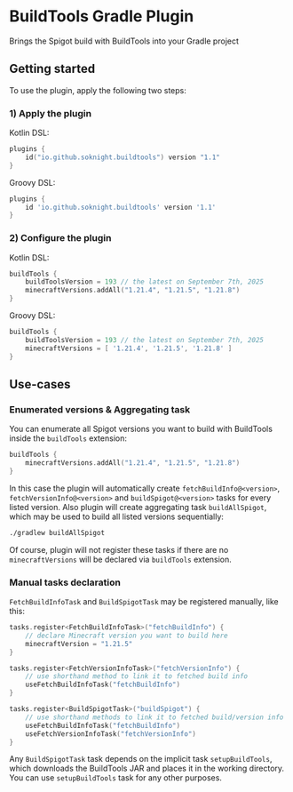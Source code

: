 # BuildTools Gradle Plugin
Brings the Spigot build with BuildTools into your Gradle project

## Getting started
To use the plugin, apply the following two steps:

### 1) Apply the plugin
Kotlin DSL:
```kotlin
plugins {
    id("io.github.soknight.buildtools") version "1.1"
}
```

Groovy DSL:
```groovy
plugins {
    id 'io.github.soknight.buildtools' version '1.1'
}
```

### 2) Configure the plugin
Kotlin DSL:
```kotlin
buildTools {
    buildToolsVersion = 193 // the latest on September 7th, 2025
    minecraftVersions.addAll("1.21.4", "1.21.5", "1.21.8")
}
```

Groovy DSL:
```groovy
buildTools {
    buildToolsVersion = 193 // the latest on September 7th, 2025
    minecraftVersions = [ '1.21.4', '1.21.5', '1.21.8' ]
}
```

## Use-cases

### Enumerated versions & Aggregating task
You can enumerate all Spigot versions you want to build with BuildTools inside the `buildTools` extension:
```kotlin
buildTools {
    minecraftVersions.addAll("1.21.4", "1.21.5", "1.21.8")
}
```

In this case the plugin will automatically create `fetchBuildInfo@<version>`, `fetchVersionInfo@<version>` and `buildSpigot@<version>` tasks for every listed version.
Also plugin will create aggregating task `buildAllSpigot`, which may be used to build all listed versions sequentially:
```bash
./gradlew buildAllSpigot
```

Of course, plugin will not register these tasks if there are no `minecraftVersions` will be declared via `buildTools` extension.

### Manual tasks declaration
`FetchBuildInfoTask` and `BuildSpigotTask` may be registered manually, like this:
```kotlin
tasks.register<FetchBuildInfoTask>("fetchBuildInfo") {
    // declare Minecraft version you want to build here
    minecraftVersion = "1.21.5"
}

tasks.register<FetchVersionInfoTask>("fetchVersionInfo") {
    // use shorthand method to link it to fetched build info
    useFetchBuildInfoTask("fetchBuildInfo")
}

tasks.register<BuildSpigotTask>("buildSpigot") {
    // use shorthand methods to link it to fetched build/version info
    useFetchBuildInfoTask("fetchBuildInfo")
    useFetchVersionInfoTask("fetchVersionInfo")
}
```
Any `BuildSpigotTask` task depends on the implicit task `setupBuildTools`, which downloads the BuildTools JAR and places it in the working directory.
You can use `setupBuildTools` task for any other purposes.
